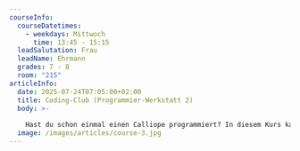 ```yaml
---
courseInfo:
  courseDatetimes:
    - weekdays: Mittwoch
      time: 13:45 - 15:15
  leadSalutation: Frau
  leadName: Ehrmann
  grades: 7 - 8
  room: "215"
articleInfo:
  date: 2025-07-24T07:05:00+02:00
  title: Coding-Club (Programmier-Werkstatt 2)
  body: >-
    
    Hast du schon einmal einen Calliope programmiert? In diesem Kurs kannst du spielerisch mit dem Calliope mini oder – ganz professionell – mit dem Arduino Uno Projekte verwirklichen, die sich mit einem Mikrocontroller umsetzen lassen. Durch eine erweiterbare Kooperation mit der 3D-Druck-Werkstatt sind deiner Kreativität keine Grenzen gesetzt. Die Zusammenarbeit in kleinen Teams und unter Anleitung einer Lehrkraft ermöglicht zahlreiche neue Einblicke in die Welt des Programmierens. (Achtung: die Werkstatt findet 14-tägig statt)
  image: /images/articles/course-3.jpg
---
```


